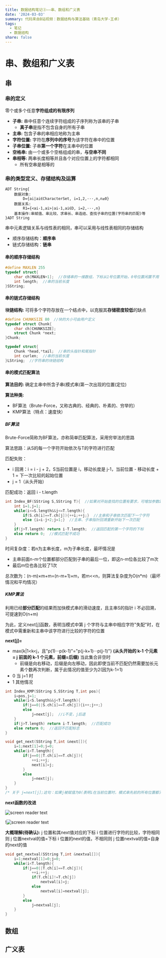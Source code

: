 ```yaml
---
title: 数据结构笔记③——串、数组和广义表
date: '2024-03-03'
summary: 代码来自B站视频：数据结构与算法基础（青岛大学-王卓）
tags:
  - 笔记
  - 数据结构
share: false
---
```


# 串、数组和广义表

## **串**

### 串的定义

零个或多个任意**字符组成的有限序列**

- **子串:** 串中任意个连续字符组成的子序列称为该串的子串
  - **真子串**是指不包含自身的所有子串
- **主串:** 包含子串的串相应地称为主串
- **字符位置:** 字符在**序列中的序号**为该字符在串中的位置
- **子串位置:** 子串**第一个字符**在主串中的位置
- **空格串:** 由一个或多个空格组成的串，**与空串不同**
- **串相等:** 两串长度相等并且各个对应位置上的字符都相同
  - 所有空串是相等的

### 串的类型定义、存储结构及运算

```
ADT String{
	数据对象:
    	D={ai|ai∈CharacterSet, i=1,2,···,n,n≥0}
    数据关系:
        R1={<ai-1,ai>|ai-1,ai∈D, i=2,···,n}
    基本操作:串赋值、串比较、求串长、串连结、查找子串的位置(字符串的匹配)等
}ADT String
```

串中元素逻辑关系与线性表的相同，串可以采用与线性表相同的存储结构

- 顺序存储结构：**顺序串**
- 链式存储结构：**链串**

#### 串的顺序存储结构

```c++
#define MAXLEN 255
typedef struct{
    char ch[MAXLEN+1];  //存储串的一维数组，下标从1号位置开始，0号位置闲置不用
    int length;  //串的当前长度
}SString;
```

#### 串的链式存储结构

**块链结构:** 可将多个字符存放在一个结点中，以克服其**存储密度较低**的缺点

```c++
#define CHUNKSIZE 80  //块的大小可由用户定义
typedef struct Chunk{
    char ch[CHUNKSIZE];
    struct Chunk *next;
}Chunk;

typedef struct{
    Chunk *head,*tail;  //串的头指针和尾指针
    int curlen;  //串的当前长度
}LString;  //字符串的块链结构
```

#### 串的模式匹配算法

**算法目的:** 确定主串中所含子串(模式串)第一次出现的位置(定位)

**算法种类:**

- BF算法（Brute-Force，又称古典的、经典的、朴素的、穷举的）
- KMP算法（特点：速度快）

##### BF算法

Brute-Force简称为BF算法，亦称简单匹配算法，采用穷举法的思路

算法思路：从S的每一个字符开始依次与T的字符进行匹配

匹配失败：

- i 回溯：i = i - j + 2，S当前位置是 i，移动长度是 j-1，当前位置 - 移动长度 + 1 = 下一次比较的起始位置
- j = 1（从头开始）

匹配成功：返回 i - t.length

```c++
int Index_BF(SString S,SString T){  //如果对开始查找的位置有要求，可增加参数int pos，将i初始化时赋值pos
    int i=1,j=1;
    while(i<=S.length&&j<=T.length){
        if(S.ch[i]==T.ch[j]){++i;++j;}  //主串和子串依次匹配下一个字符
        else {i=i-j+2;j=1;}  //主串、子串指针回溯重新开始下一次匹配
    }
    if(j>T.length) return i-T.length;  //返回匹配的第一个字符的下标
    else return 0;  //模式匹配不成功
}
```

时间复杂度：若n为主串长度，m为子串长度，最坏情况是

- 主串前面n-m个位置都部分匹配到子串的最后一位，即这n-m位各比较了m次
- 最后m位也各比较了1次

总次数为：(n-m)×m+m=(n-m+1)×m，若m<<n，则算法复杂度为O(n*m)（最坏情况和平均情况）

##### KMP算法

利用已经**部分匹配**的结果而加快模式串的滑动速度，且主串S的指针 i 不必回溯，可提速到O(n+m)

为此，定义next[j]函数，表明当模式中第 j 个字符与主串中相应字符"失配"时，在模式中需重新和主串中该字符进行比较的字符的位置

**next[j]=**

- max{k|1<k<j，且"p(1)···p(k-1)"="p(j-k+1)···p(j-1)"} **(从头开始的 k-1 个元素 = j 前面的 k-1 个元素，前缀=后缀)** 当此集合非空时
  - 前缀是向右移动，后缀是向左移动，因此即使当前不匹配仍然需要加长元素个数再次判断，属于此情况的值至少为2(因为k-1=1)
- 0    当 j=1 时
- 1    其他情况

```c++
int Index_KMP(SString S,SString T,int pos){
    i=pos,j=1;
    while(i<S.length&&j<T.length){
        if(j==0||S.ch[i]==T.ch[j]){i++;j++;}
        else
            j=next[j];  //i不变，j后退
    }
    if(j>T.length) return i-T.length;  //匹配成功
    else return 0;  //返回不匹配标志
}

void get_next(SString T,int &next[]){
    i=1;next[1]=0;j=0;
    while(i<T.length){
        if(j==0||T.ch[i]==T.ch[j]){
            ++i;++j;
            next[i]=j;
        }
        else
            j=next[j];
    }
}
/* 关于 j=next[j];这句：如果j被赋值为0(表明i在当前位置时，模式串先前的所有位置都无法与之匹配(即使从头开始也不匹配)，需要从下一个位置开始)，则会进入第15行的if语句内，让i++、j++，即j保持1不动，i向后移位一个元素，接下来模式串从头开始、主串从下一位置开始，再进行比较 */
```

**next函数的改进**

![screen reader text](next.jpg)

!![screen reader text](nextval.jpg)

**大概理解(待确认):** j 位置和其next值对应的下标 i 位置进行字符的比较，字符相同则 j 位置nextval的值=下标 i 位置的next的值，不相同则 j 位置nextval的值=自身的next的值

```c++
void get_nextval(SString T,int &nextval[]){
    i=1;nextval[1]=0;j=0;
    while(i<T.length){
        if(j==0||T.ch[i]==T.ch[j]){
            ++i;++j;
            if(T.ch[i]!=T.ch[j])
                nextval[i]=j;
            else
                nextval[i]=nextval[j];
        }
        else
            j=nextval[j];
    }
}
```



## **数组**

## **广义表**




